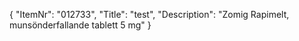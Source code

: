 {
  "ItemNr": "012733",
  "Title": "test",
  "Description": "Zomig Rapimelt, munsönderfallande tablett 5 mg"
}